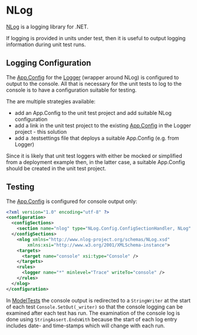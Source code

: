 # NLog

[NLog](http://nlog-project.org/) is a logging library for .NET.

If logging is provided in units under test, then it is useful to output logging information during unit test runs.

## Logging Configuration

The [App.Config](./Logger/App.config) for the [Logger](./Logger/Logger.cs) (wrapper around NLog) is configured to output to the console. All that is necessary
for the unit tests to log to the console is to have a configuration suitable for testing.

The are multiple strategies available:
* add an App.Config to the unit test project and add suitable NLog configuration
* add a link in the unit test project to the existing [App.Config](./Logger/App.config) in the Logger project - this solution
* add a .testsettings file that deploys a suitable App.Config (e.g. from Logger)

Since it is likely that unit test loggers with either be mocked or simplified from a deployment example then, in the latter case, a suitable App.Config should be
created in the unit test project.

## Testing

The [App.Config](./Logger/App.config) is configured for console output only:

```xml
<?xml version="1.0" encoding="utf-8" ?>
<configuration>
  <configSections>
    <section name="nlog" type="NLog.Config.ConfigSectionHandler, NLog" />
  </configSections>
    <nlog xmlns="http://www.nlog-project.org/schemas/NLog.xsd"
        xmlns:xsi="http://www.w3.org/2001/XMLSchema-instance">
    <targets>
      <target name="console" xsi:type="Console" />
    </targets>
    <rules>
      <logger name="*" minlevel="Trace" writeTo="console" />
    </rules>
  </nlog>
</configuration>
```

In [ModelTests](./ModelTest/ModelTests.cs) the console output is redirected to a `StringWriter` at the start of each test `Console.SetOut(_writer)` so
that the console logging can be examined after each test has run. The examination of the console log is done using `StringAssert.EndsWith` because the start
of each log entry includes date- and time-stamps which will change with each run.

